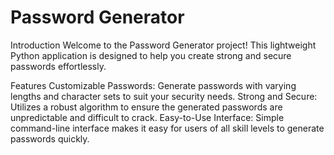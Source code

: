 # Password Generator

Introduction
Welcome to the Password Generator project! This lightweight Python application is designed to help you create strong and secure passwords effortlessly.

Features
Customizable Passwords: Generate passwords with varying lengths and character sets to suit your security needs.
Strong and Secure: Utilizes a robust algorithm to ensure the generated passwords are unpredictable and difficult to crack.
Easy-to-Use Interface: Simple command-line interface makes it easy for users of all skill levels to generate passwords quickly.
